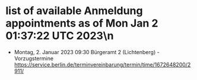 # list of available Anmeldung appointments as of Mon Jan  2 01:37:22 UTC 2023\n
- Montag, 2. Januar 2023 09:30 Bürgeramt 2 (Lichtenberg) - Vorzugstermine https://service.berlin.de/terminvereinbarung/termin/time/1672648200/2911/
